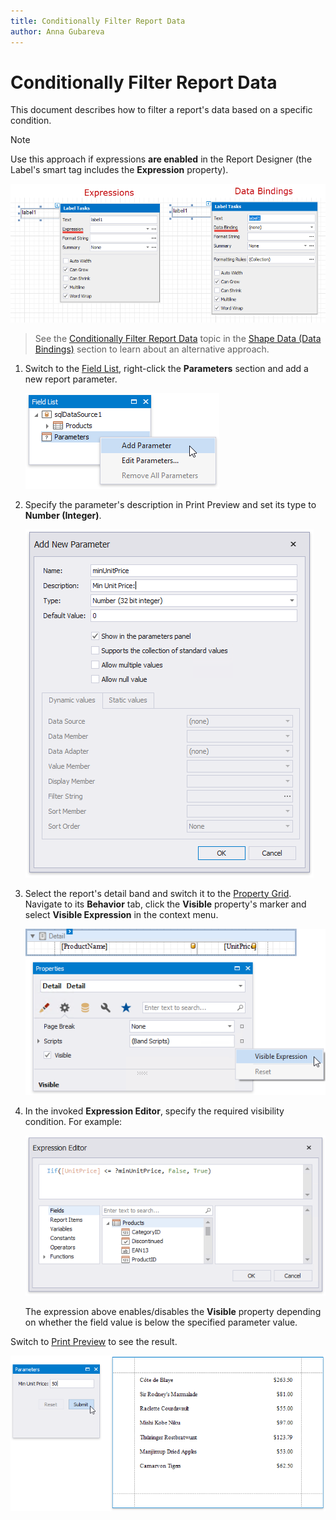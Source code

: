 ```yaml
---
title: Conditionally Filter Report Data
author: Anna Gubareva
---
```

# Conditionally Filter Report Data

This document describes how to filter a report's data based on a specific condition.

> [!NOTE]
> Use this approach if expressions **are enabled** in the Report Designer (the Label's smart tag includes the **Expression** property).
>
> ![](../../../../../images/eurd-label-expression-binding-modes.png)

> See the [Conditionally Filter Report Data](../shape-data-data-bindings/conditionally-filter-report-data.md) topic in the [Shape Data (Data Bindings)](../shape-data-data-bindings.md) section to learn about an alternative approach.

1. Switch to the [Field List](../../report-designer-tools/ui-panels/field-list.md), right-click the **Parameters** section and add a new report parameter.
	
	![](../../../../../images/eurd-win-shaping-filter-add-parameter.png)

2. Specify the parameter's description in Print Preview and set its type to **Number (Integer)**.
	
	![](../../../../../images/eurd-win-shaping-filter-parameter-settings.png)

3. Select the report's detail band and switch it to the [Property Grid](../../report-designer-tools/ui-panels/property-grid.md). Navigate to its **Behavior** tab, click the **Visible** property's marker and select **Visible Expression** in the context menu.
	
	![](../../../../../images/eurd-win-shaping-filter-visible-property.png)

4. In the invoked **Expression Editor**, specify the required visibility condition. For example:
	
	![](../../../../../images/eurd-win-shaping-filter-expression.png)
	
	The expression above enables/disables the **Visible** property depending on whether the field value is below the specified parameter value.

Switch to [Print Preview](../../preview-print-and-export-reports.md) to see the result. 

![](../../../../../images/eurd-win-shaping-filter-result.png)